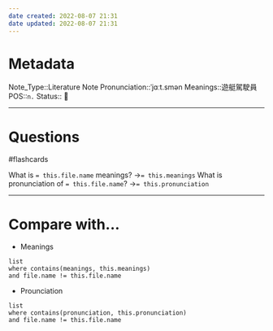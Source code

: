 ```yaml
---
date created: 2022-08-07 21:31
date updated: 2022-08-07 21:31
---
```


# Metadata

Note_Type::Literature Note
Pronunciation::ˈjɑːt.smən
Meanings::遊艇駕駛員
POS::`n.`
Status:: 👶

---

# Questions

#flashcards

What is `= this.file.name` meanings? ->`= this.meanings` <!--SR:!2022-09-03,17,250-->
What is pronunciation of `= this.file.name`? ->`= this.pronunciation` <!--SR:!2022-08-26,14,270-->

---

# Compare with...

- Meanings

```dataview
list
where contains(meanings, this.meanings)
and file.name != this.file.name
```

- Prounciation

```dataview
list
where contains(pronunciation, this.pronunciation)
and file.name != this.file.name
```
